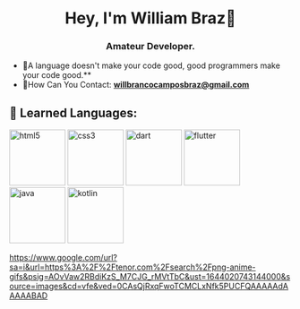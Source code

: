 <h1 align="center">Hey, I'm William Braz👋</h1>
<h3 align="center">Amateur Developer.</h3>

- :seedling:A language doesn't make your code good, good programmers make your code good.**
- :love_letter:How Can You Contact: **willbrancocamposbraz@gmail.com**

## 🚀 Learned Languages:
<p align="left"> 
<img src="https://cdn.jsdelivr.net/gh/devicons/devicon/icons/html5/html5-original.svg" alt="html5" width="100" height="100"/> 
  
<img src="https://cdn.jsdelivr.net/gh/devicons/devicon/icons/css3/css3-original.svg" alt="css3" width="100" height="100"/>
 
<img src="https://cdn.jsdelivr.net/gh/devicons/devicon/icons/dart/dart-original.svg" alt="dart" width="100" height="100"/>

<img src="https://cdn.jsdelivr.net/gh/devicons/devicon/icons/flutter/flutter-original.svg" alt="flutter" width="100" height="100"/>
  
<img src="https://cdn.jsdelivr.net/gh/devicons/devicon/icons/java/java-original.svg" alt="java" width="100" height="100"/>
  
<img src="https://cdn.jsdelivr.net/gh/devicons/devicon/icons/kotlin/kotlin-original.svg" alt="kotlin" width="100" height="100"/>
  
  https://www.google.com/url?sa=i&url=https%3A%2F%2Ftenor.com%2Fsearch%2Fpng-anime-gifs&psig=AOvVaw2RBdiKzS_M7CJG_rMVtTbC&ust=1644020743144000&source=images&cd=vfe&ved=0CAsQjRxqFwoTCMCLxNfk5PUCFQAAAAAdAAAAABAD




